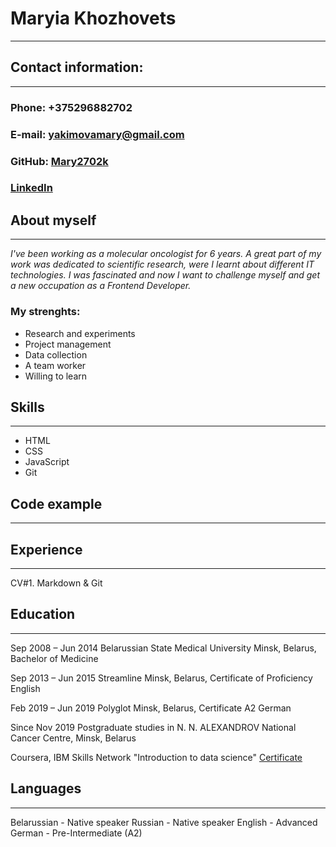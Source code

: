 # Maryia Khozhovets
---
## Contact information:
---
### Phone: +375296882702
### E-mail: yakimovamary@gmail.com
### GitHub: [Mary2702k](https://github.com/Mary2702k)
### [LinkedIn](https://www.linkedin.com/in/mary-khozhovets-51bba414a/)

## About myself
---
_I've been working as a molecular oncologist for 6 years. A great part of my work was dedicated to scientific research, were I learnt about different IT technologies. I was fascinated and  now I want to challenge myself and get a new occupation as a Frontend Developer._

### My strenghts:
* Research and experiments
* Project management
* Data collection
* A team worker
* Willing to learn
  

## Skills
---
* HTML
* CSS
* JavaScript
* Git

## Code example
---

## Experience
---

CV#1. Markdown & Git

## Education
---

Sep 2008 – Jun 2014 
Belarussian State Medical University
Minsk, Belarus,
Bachelor of Medicine

Sep 2013 – Jun 2015 
Streamline
Minsk, Belarus,
Certificate of Proficiency English

Feb 2019 – Jun 2019 
Polyglot
Minsk, Belarus,
Certificate A2 German

Since Nov 2019 
Postgraduate studies in N. N. ALEXANDROV National
Cancer Centre,
Minsk, Belarus

Coursera, IBM Skills Network "Introduction to data science" [Certificate](https://www.coursera.org/account/accomplishments/specialization/CLJSPQA2ZEN7)


## Languages
---

Belarussian - Native speaker
Russian - Native speaker
English - Advanced
German - Pre-Intermediate (A2)
